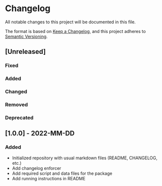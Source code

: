 # Changelog

All notable changes to this project will be documented in this file.

The format is based on [Keep a Changelog](https://keepachangelog.com/en/1.0.0/),
and this project adheres to [Semantic Versioning](https://semver.org/spec/v2.0.0.html).

## [Unreleased]

### Fixed

### Added

### Changed

### Removed

### Deprecated

## [1.0.0] - 2022-MM-DD

### Added

- Initialized repository with usual markdown files (README, CHANGELOG, etc.)
- Add changelog enforcer
- Add required script and data files for the package
- Add running instructions in README
